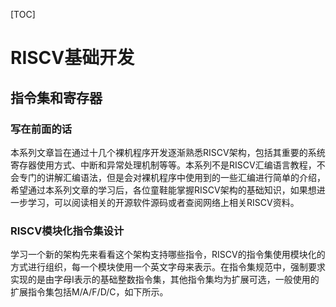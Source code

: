 [TOC]



# RISCV基础开发

## 指令集和寄存器

### 写在前面的话

本系列文章旨在通过十几个裸机程序开发逐渐熟悉RISCV架构，包括其重要的系统寄存器使用方式、中断和异常处理机制等等。本系列不是RISCV汇编语言教程，不会专门的讲解汇编语法，但是会对裸机程序中使用到的一些汇编进行简单的介绍，希望通过本系列文章的学习后，各位童鞋能掌握RISCV架构的基础知识，如果想进一步学习，可以阅读相关的开源软件源码或者查阅网络上相关RISCV资料。

### RISCV模块化指令集设计

学习一个新的架构先来看看这个架构支持哪些指令，RISCV的指令集使用模块化的方式进行组织，每一个模块使用一个英文字母来表示。在指令集规范中，强制要求实现的是由字母I表示的基础整数指令集，其他指令集均为扩展可选，一般使用的扩展指令集包括M/A/F/D/C，如下所示。